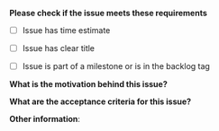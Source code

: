 **Please check if the issue meets these requirements**
- [ ] Issue has time estimate
- [ ] Issue has clear title
- [ ] Issue is part of a milestone or is in the backlog tag


**What is the motivation behind this issue?**



**What are the acceptance criteria for this issue?**




**Other information**:
